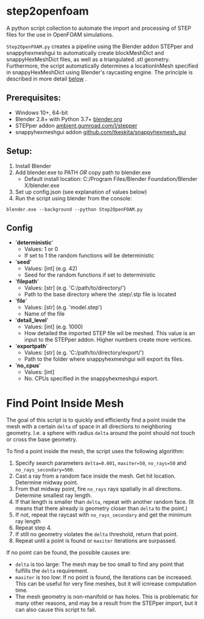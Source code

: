 # step2openfoam
A python script collection to automate the import and processing of STEP files for the use in OpenFOAM simulations.

`Step2OpenFOAM.py` creates a pipeline using the Blender addon STEPper and snappyhexmeshgui to automatically create blockMeshDict and snappyHexMeshDict files, as well as a triangulated .stl geometry. Furthermore, the script automatically determines a locationInMesh specified in snappyHexMeshDict using Blender's raycasting engine. The principle is described in more detail [below](#find-point-inside-mesh) . 

## Prerequisites:

- Windows 10+, 64-bit
- Blender 2.8+ with Python 3.7+ [blender.org ](https://www.blender.org/)
- STEPper addon [ambient.gumroad.com/l/stepper](https://ambient.gumroad.com/l/stepper)
- snappyhexmeshgui addon [github.com/tkeskita/snappyhexmesh_gui](https://github.com/tkeskita/snappyhexmesh_gui)

## Setup:

1. Install Blender
2. Add blender.exe to PATH *OR* copy path to blender.exe
   - Default install location: C:/Program Files/Blender Foundation/Blender X/blender.exe
3. Set up config.json (see explanation of values below)
4. Run the script using blender from the console:
``` 
blender.exe --background --python Step2OpenFOAM.py
```


## Config

- '**deterministic**'
  - Values: 1 or 0
  - If set to 1 the random functions will be deterministic
- '**seed**'
  - Values: [int] (e.g. 42)
  - Seed for the random functions if set to deterministic
- '**filepath**'
  - Values: [str] (e.g. 'C:/path/to/directory/')
  - Path to the base directory where the .step/.stp file is located
- '**file**'
  - Values: [str] (e.g. 'model.step')
  - Name of the file
- '**detail_level**'
  - Values: [int] (e.g. 1000)
  - How detailed the imported STEP file wil be meshed. This value is an input to the STEPper addon. Higher numbers create more vertices.
- '**exportpath**'
  - Values: [str] (e.g. 'C:/path/to/directory/export/')
  - Path to the folder where snappyhexmeshgui will export its files.
- '**no_cpus**'
  - Values: [int]
  - No. CPUs specified in the snappyhexmeshgui export.


 
# Find Point Inside Mesh

The goal of this script is to quickly and efficiently find a point inside the mesh with a certain `delta` of space in all directions to neighboring geometry. I.e. a sphere with radius `delta` around the point should not touch or cross the base geometry. 

To find a point inside the mesh, the script uses the following algorithm:

1. Specify search parameters `delta=0.001`, `maxiter=50`,  `no_rays=50` and `no_rays_secondary=500`.
2. Cast a ray from a random face inside the mesh. Get hit location. Determine midway point.
3. From that midway point, fire `no_rays` rays spatially in all directions. Determine smallest ray length.
4. If that length is smaller than `delta`, repeat with another random face. (It means that there already is geometry closer than `delta` to the point.)
5. If not, repeat the raycast with `no_rays_secondary` and get the minimum ray length
6. Repeat step 4.
7. If still no geometry violates the `delta` threshold, return that point.
8. Repeat until a point is found or `maxiter` iterations are surpassed.

If no point can be found, the possible causes are:
- `delta` is too large: The mesh may be too small to find any point that fulfills the `delta` requirement.
- `maxiter` is too low: If no point is found, the iterations can be increased. This can be useful for very fine meshes, but it will icnrease computation time.
- The mesh geometry is non-manifold or has holes. This is problematic for many other reasons, and may be a result from the STEPper import, but it can also cause this script to fail.



